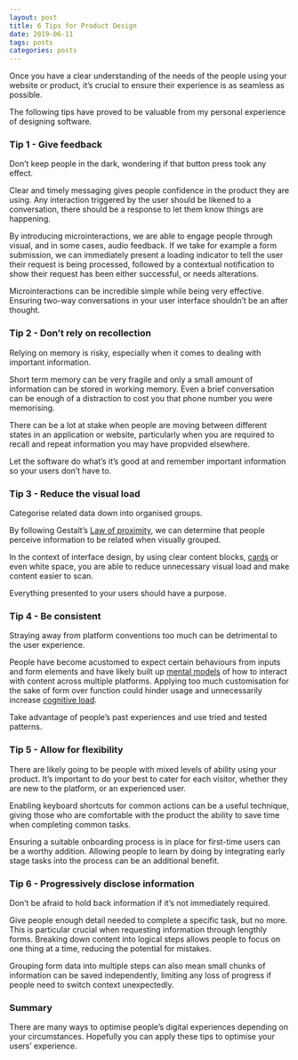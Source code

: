 ```yaml
---
layout: post
title: 6 Tips for Product Design
date: 2019-06-11
tags: posts
categories: posts
---
```



Once you have a clear understanding of the needs of the people using your website or product, it’s crucial to ensure their experience is as seamless as possible.

The following tips have proved to be valuable from my personal experience of designing software.


### Tip 1 - Give feedback

Don’t keep people in the dark, wondering if that button press took any effect.

Clear and timely messaging gives people confidence in the product they are using. Any interaction triggered by the user should be likened to a conversation, there should be a response to let them know things are happening.

By introducing microinteractions, we are able to engage people through visual, and in some cases, audio feedback. If we take for example a form submission, we can immediately present a loading indicator to tell the user their request is being processed, followed by a contextual notification to show their request has been either successful, or needs alterations.

Microinteractions can be incredible simple while being very effective. Ensuring two-way conversations in your user interface shouldn’t be an after thought.


### Tip 2 - Don’t rely on recollection

Relying on memory is risky, especially when it comes to dealing with important information.

Short term memory can be very fragile and only a small amount of information can be stored in working memory. Even a brief conversation can be enough of a distraction to cost you that phone number you were memorising.

There can be a lot at stake when people are moving between different states in an application or website, particularly when  you are required to recall and repeat information you may have propvided elsewhere.

Let the software do what’s it’s good at and remember important information so your users don’t have to.


### Tip 3 - Reduce the visual load

Categorise related data down into organised groups.

By following Gestalt’s [Law of proximity](https://lawsofux.com/law-of-proximity), we can determine that people perceive information to be related when visually grouped.

In the context of interface design, by using clear content blocks, [cards](https://material.io/design/components/cards.html) or even white space, you are able to reduce unnecessary visual load and make content easier to scan.

Everything presented to your users should have a purpose.


### Tip 4 - Be consistent

Straying away from platform conventions too much can be detrimental to the user experience.

People have become acustomed to expect certain behaviours from inputs and form elements and have likely built up [mental models](https://www.nngroup.com/articles/mental-models/) of how to interact with content across multiple platforms. Applying too much customisation for the sake of form over function could hinder usage and unnecessarily increase [cognitive load](https://www.nngroup.com/articles/minimize-cognitive-load/). 

Take advantage of people’s past experiences and use tried and tested patterns.


### Tip 5 - Allow for flexibility

There are likely going to be people with mixed levels of ability using your product. It’s important to do your best to cater for each visitor, whether they are new to the platform, or an experienced user.

Enabling keyboard shortcuts for common actions can be a useful technique, giving those who are comfortable with the product the ability to save time when completing common tasks.

Ensuring a suitable onboarding process is in place for first-time users can be a worthy addition. Allowing people to learn by doing by integrating early stage tasks into the process can be an additional benefit.


### Tip 6 - Progressively disclose information

Don’t be afraid to hold back information if it’s not immediately required.

Give people enough detail needed to complete a specific task, but no more. This is particular crucial when requesting information through lengthly forms. Breaking down content into logical steps allows people to focus on one thing at a time, reducing the potential for mistakes.

Grouping form data into multiple steps can also mean small chunks of information can be saved independently, limiting any loss of progress if people need to switch context unexpectedly.


### Summary

There are many ways to optimise people’s digital experiences depending on your circumstances. Hopefully you can apply these tips to optimise your users’ experience.